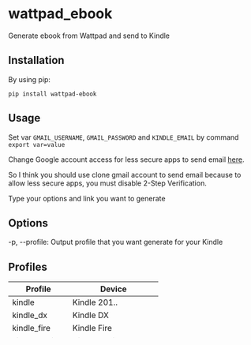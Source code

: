 # wattpad_ebook
Generate ebook from Wattpad and send to Kindle


Installation
-------------

By using pip:

    pip install wattpad-ebook


Usage
------
Set var `GMAIL_USERNAME`, `GMAIL_PASSWORD` and `KINDLE_EMAIL` by command `export var=value`

Change Google account access for less secure apps to send email [here](https://support.google.com/accounts/answer/6010255?authuser=2).

So I think you should use clone gmail account to send email because to allow less secure apps, you must disable 2-Step Verification.
 
Type your options and link you want to generate


Options
-------

-p, --profile: Output profile that you want generate for your Kindle


Profiles
---------

| Profile       	| Device                	|
|---------------	|-----------------------	|
| kindle        	| Kindle 201..          	|
| kindle_dx     	| Kindle DX             	|
| kindle_fire   	| Kindle Fire           	|
| kindle_oasis  	| Kindle Oasis 1, 2     	|
| kindle_pw     	| Kindle Paperwhite 1,2 	|
| kindle_pw3    	| Kindle Paperwhite 3   	|
| kindle_voyage 	| Kindle Voyage         	|


Features
--------

- Don't need cable to copy ebook to your Kindle.                        

Author
------

Son Tung Do <dosontung007@gmail.com>


